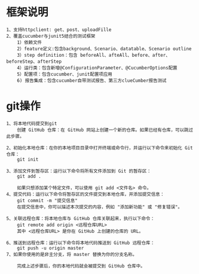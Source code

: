 
# 框架说明
    1、支持httpclient: get、post、uploadFille
    2、覆盖cucumber与junit5结合的测试框架
        1）依赖文件
        2）feature定义:包含background、Scenario、datatable、Scenario outline
        3）step definition：包含 beforeAll、afteAll、before、after、beforeStep、afterStep
        4）运行类：包含新增@ConfigurationParameter、@CucumberOptions配置
        5）配置项：包含cucumber、junit配置项应用
        6) 报告集成：包含cucumber自带测试报告、第三方clueCumber报告测试



# git操作
    1、将本地代码提交到git
        创建 GitHub 仓库：在 GitHub 网站上创建一个新的仓库。如果已经有仓库，可以跳过此步骤。
    
    2、初始化本地仓库：在你的本地项目目录中打开终端或命令行，并运行以下命令来初始化 Git 仓库：
        git init

    3、添加文件到暂存区：运行以下命令将所有文件添加到 Git 的暂存区：
        git add .

        如果只想添加某个特定文件，可以使用 git add <文件名> 命令。
    4、提交代码：运行以下命令将暂存区的文件提交到本地仓库，并添加提交信息：
        git commit -m "提交信息"
        在提交信息中，你可以描述本次提交的内容，例如 "添加新功能" 或 "修复错误"。
    
    5、关联远程仓库：将本地仓库与 GitHub 仓库关联起来，执行以下命令：
        git remote add origin <远程仓库URL>
        其中 <远程仓库URL> 是你在 GitHub 上创建的仓库的 URL。

    6、推送到远程仓库：运行以下命令将本地代码推送到 GitHub 远程仓库：
        git push -u origin master
    7、如果你使用的是非主分支，将 master 替换为你的分支名称。

        完成上述步骤后，你的本地代码就会被提交到 GitHub 仓库中。